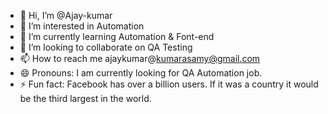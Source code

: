 - 👋 Hi, I’m @Ajay-kumar
- 👀 I’m interested in Automation
- 🌱 I’m currently learning Automation & Font-end
- 💞️ I’m looking to collaborate on QA Testing
- 📫 How to reach me ajaykumar@kumarasamy@gmail.com
- 😄 Pronouns: I am currently looking for QA Automation job.
- ⚡ Fun fact: Facebook has over a billion users. If it was a country it would be the third largest in the world.


<!---
Ajay-kumar5/Ajay-kumar5 is a ✨ special ✨ repository because its `README.md` (this file) appears on your GitHub profile.
You can click the Preview link to take a look at your changes.
--->

